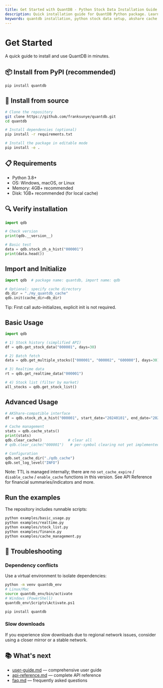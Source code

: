 ```yaml
---
title: Get Started with QuantDB - Python Stock Data Installation Guide
description: Quick installation guide for QuantDB Python package. Learn how to install and use QuantDB for high-performance stock data caching in minutes.
keywords: quantdb installation, python stock data setup, akshare cache install, quantitative trading python setup
---
```


# Get Started

A quick guide to install and use QuantDB in minutes.

## 📦 Install from PyPI (recommended)

```bash
pip install quantdb
```

## 🔧 Install from source

```bash
# Clone the repository
git clone https://github.com/franksunye/quantdb.git
cd quantdb

# Install dependencies (optional)
pip install -r requirements.txt

# Install the package in editable mode
pip install -e .
```

## 📋 Requirements

- Python 3.8+
- OS: Windows, macOS, or Linux
- Memory: 4GB+ recommended
- Disk: 1GB+ recommended (for local cache)

## 🔍 Verify installation

```python
import qdb

# Check version
print(qdb.__version__)

# Basic test
data = qdb.stock_zh_a_hist("000001")
print(data.head())
```

## Import and Initialize
```python
import qdb  # package name: quantdb, import name: qdb

# Optional: specify cache directory
db_dir = "./my_quantdb_cache"
qdb.init(cache_dir=db_dir)
```

Tip: First call auto-initializes, explicit init is not required.

## Basic Usage
```python
import qdb

# 1) Stock history (simplified API)
df = qdb.get_stock_data("000001", days=30)

# 2) Batch fetch
data = qdb.get_multiple_stocks(["000001", "000002", "600000"], days=30)

# 3) Realtime data
rt = qdb.get_realtime_data("000001")

# 4) Stock list (filter by market)
all_stocks = qdb.get_stock_list()
```

## Advanced Usage
```python
# AKShare-compatible interface
df = qdb.stock_zh_a_hist("000001", start_date="20240101", end_date="20240201")

# Cache management
stats = qdb.cache_stats()
print(stats)
qdb.clear_cache()            # clear all
# qdb.clear_cache("000001")   # per-symbol clearing not yet implemented in simplified mode

# Configuration
qdb.set_cache_dir("./qdb_cache")
qdb.set_log_level("INFO")
```

Note: TTL is managed internally; there are no `set_cache_expire` / `disable_cache` / `enable_cache` functions in this version.
See API Reference for financial summaries/indicators and more.

## Run the examples
The repository includes runnable scripts:
```bash
python examples/basic_usage.py
python examples/realtime.py
python examples/stock_list.py
python examples/finance.py
python examples/cache_management.py
```

## 🚨 Troubleshooting

### Dependency conflicts
Use a virtual environment to isolate dependencies:

```bash
python -m venv quantdb_env
# Linux/Mac
source quantdb_env/bin/activate
# Windows (PowerShell)
quantdb_env\Scripts\Activate.ps1

pip install quantdb
```

### Slow downloads
If you experience slow downloads due to regional network issues, consider using a closer mirror or a stable network.

## 📚 What's next
- [user-guide.md](user-guide.md) — comprehensive user guide
- [api-reference.md](api-reference.md) — complete API reference
- [faq.md](faq.md) — frequently asked questions
